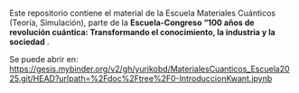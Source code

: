 Este repositorio contiene el material de la Escuela Materiales Cuánticos (Teoría, Simulación), parte de la **Escuela-Congreso “100 años de revolución cuántica: Transformando el conocimiento, la industria y la sociedad** . 

Se puede abrir en: https://gesis.mybinder.org/v2/gh/yurikobd/MaterialesCuanticos_Escuela2025.git/HEAD?urlpath=%2Fdoc%2Ftree%2F0-IntroduccionKwant.ipynb  
